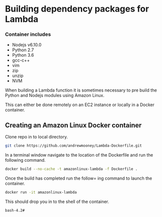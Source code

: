 # Building dependency packages for Lambda

### Container includes 
* Nodejs v6.10.0
* Python 2.7
* Python 3.6
* gcc-c++
* vim
* zip
* unzip
* NVM

When building a Lambda function it is sometimes necessary to pre build the Python and Nodejs modules using Amazon Linux.

This can either be done remotely on an EC2 instance or locally in a Docker container.

## Creating an Amazon Linux Docker container

Clone repo in to local directory.
```bash
git clone https://github.com/andrewmooney/Lambda-Dockerfile.git
```

In a terminal window navigate to the location of the Dockerfile and run the following command.
```bash
docker build --no-cache -t amazonlinux-lambda -f Dockerfile .
```

Once the build has completed run the follow= ing command to launch the container.
```bash
docker run -it amazonlinux-lambda
```

This should drop you in to the shell of the container.
```bash
bash-4.2#
```